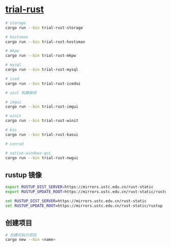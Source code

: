 # [trial-rust](https://github.com/chaosannals/trial-rust)

```bash
# storage
cargo run --bin trial-rust-storage

# hostsman
cargo run --bin trial-rust-hostsman

# mkpw
cargo run --bin trial-rust-mkpw

# mysql
cargo run --bin trial-rust-mysql

# iced
cargo run --bin trial-rust-icedui

# azul 构建麻烦

# imgui
cargo run --bin trial-rust-imgui

# winit
cargo run --bin trial-rust-winit

# kas
cargo run --bin trial-rust-kasui

# conrod

# native-windows-gui
cargo run --bin trial-rust-nwgui
```

## rustup 镜像

```sh
export RUSTUP_DIST_SERVER=https://mirrors.ustc.edu.cn/rust-static
export RUSTUP_UPDATE_ROOT=https://mirrors.ustc.edu.cn/rust-static/rustup
```

```cmd
set RUSTUP_DIST_SERVER=https://mirrors.ustc.edu.cn/rust-static
set RUSTUP_UPDATE_ROOT=https://mirrors.ustc.edu.cn/rust-static/rustup
```

## 创建项目

```bash
# 创建可执行项目
cargo new --bin <name>
```
